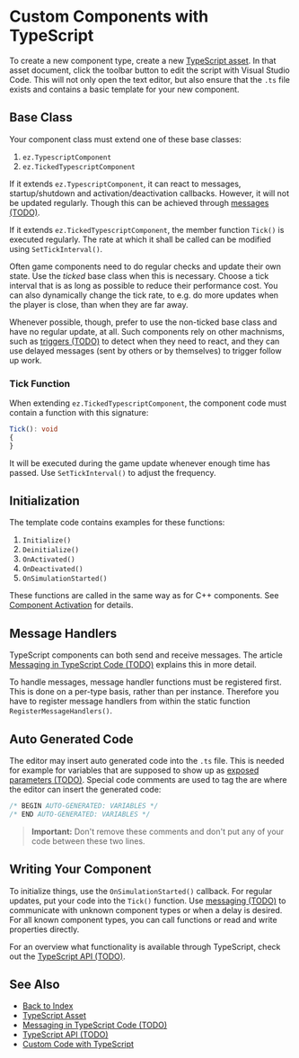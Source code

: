 # Custom Components with TypeScript

To create a new component type, create a new [TypeScript asset](ts-asset.md). In that asset document, click the toolbar button to edit the script with Visual Studio Code. This will not only open the text editor, but also ensure that the `.ts` file exists and contains a basic template for your new component.

## Base Class

Your component class must extend one of these base classes:

1. `ez.TypescriptComponent`
1. `ez.TickedTypescriptComponent`

If it extends `ez.TypescriptComponent`, it can react to messages, startup/shutdown and activation/deactivation callbacks. However, it will not be updated regularly. Though this can be achieved through [messages (TODO)](ts-messaging.md).

If it extends `ez.TickedTypescriptComponent`, the member function `Tick()` is executed regularly. The rate at which it shall be called can be modified using `SetTickInterval()`.

Often game components need to do regular checks and update their own state. Use the *ticked* base class when this is necessary. Choose a tick interval that is as long as possible to reduce their performance cost. You can also dynamically change the tick rate, to e.g. do more updates when the player is close, than when they are far away.

Whenever possible, though, prefer to use the non-ticked base class and have no regular update, at all. Such components rely on other machnisms, such as [triggers (TODO)](../../physics/trigger-component.md) to detect when they need to react, and they can use delayed messages (sent by others or by themselves) to trigger follow up work.

### Tick Function

When extending `ez.TickedTypescriptComponent`, the component code must contain a function with this signature:

```typescript
Tick(): void
{
}
```

It will be executed during the game update whenever enough time has passed. Use `SetTickInterval()` to adjust the frequency.

## Initialization

The template code contains examples for these functions:

1. `Initialize()`
1. `Deinitialize()`
1. `OnActivated()`
1. `OnDeactivated()`
1. `OnSimulationStarted()`

These functions are called in the same way as for C++ components. See [Component Activation](../../runtime/world/components.md#component-activation) for details.

## Message Handlers

TypeScript components can both send and receive messages. The article [Messaging in TypeScript Code (TODO)](ts-messaging.md) explains this in more detail.

To handle messages, message handler functions must be registered first. This is done on a per-type basis, rather than per instance. Therefore you have to register message handlers from within the static function `RegisterMessageHandlers()`.

## Auto Generated Code

The editor may insert auto generated code into the `.ts` file. This is needed for example for variables that are supposed to show up as [exposed parameters (TODO)](../../scenes/exposed-parameters.md). Special code comments are used to tag the are where the editor can insert the generated code:

```typescript
/* BEGIN AUTO-GENERATED: VARIABLES */
/* END AUTO-GENERATED: VARIABLES */
```

> **Important:**
> Don't remove these comments and don't put any of your code between these two lines.

## Writing Your Component

To initialize things, use the `OnSimulationStarted()` callback. For regular updates, put your code into the `Tick()` function. Use [messaging (TODO)](ts-messaging.md) to communicate with unknown component types or when a delay is desired. For all known component types, you can call functions or read and write properties directly.

For an overview what functionality is available through TypeScript, check out the [TypeScript API (TODO)](ts-api.md).

## See Also

* [Back to Index](../../index.md)
* [TypeScript Asset](ts-asset.md)
* [Messaging in TypeScript Code (TODO)](ts-messaging.md)
* [TypeScript API (TODO)](ts-api.md)
* [Custom Code with TypeScript](typescript-overview.md)
